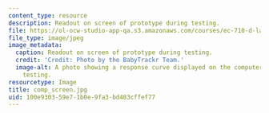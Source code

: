 ```yaml
---
content_type: resource
description: Readout on screen of prototype during testing.
file: https://ol-ocw-studio-app-qa.s3.amazonaws.com/courses/ec-710-d-lab-medical-technologies-for-the-developing-world-spring-2010/100e930359e71b0e9fa3bd483cffef77_comp_screen.jpg
file_type: image/jpeg
image_metadata:
  caption: Readout on screen of prototype during testing.
  credit: 'Credit: Photo by the BabyTrackr Team.'
  image-alt: A photo showing a response curve displayed on the computer screen during
    testing.
resourcetype: Image
title: comp_screen.jpg
uid: 100e9303-59e7-1b0e-9fa3-bd483cffef77
---
```

